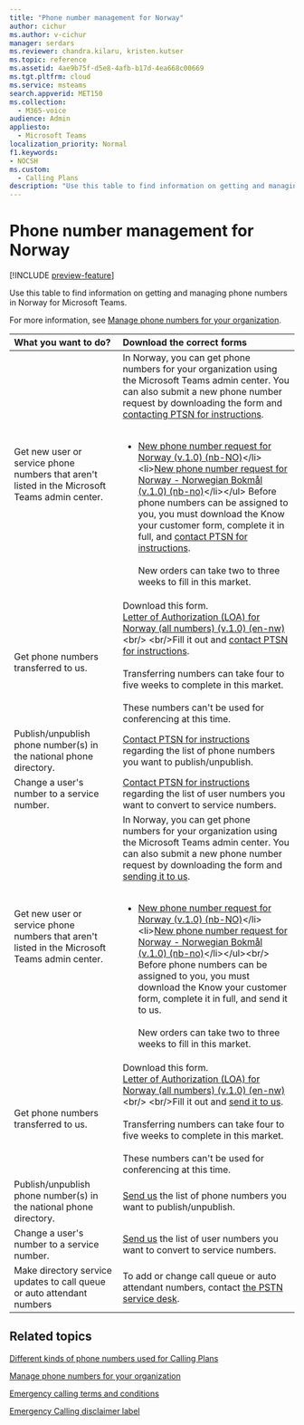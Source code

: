 ```yaml
---
title: "Phone number management for Norway"
author: cichur
ms.author: v-cichur
manager: serdars
ms.reviewer: chandra.kilaru, kristen.kutser
ms.topic: reference
ms.assetid: 4ae9b75f-d5e8-4afb-b17d-4ea668c00669
ms.tgt.pltfrm: cloud
ms.service: msteams
search.appverid: MET150
ms.collection: 
  - M365-voice
audience: Admin
appliesto: 
  - Microsoft Teams
localization_priority: Normal
f1.keywords:
- NOCSH
ms.custom: 
  - Calling Plans
description: "Use this table to find information on getting and managing phone numbers in Norway for Microsoft Teams."
---
```


# Phone number management for Norway

[!INCLUDE [preview-feature](../includes/preview-feature.md)]

Use this table to find information on getting and managing phone numbers in Norway for Microsoft Teams.
  
For more information, see [Manage phone numbers for your organization](manage-phone-numbers-for-your-organization.md).
  
|**What you want to do?**|**Download the correct forms**|
|:-----|:-----|
|Get new user or service phone numbers that aren't listed in the Microsoft Teams admin center.<br/> |In Norway, you can get phone numbers for your organization using the Microsoft Teams admin center. You can also submit a new phone number request by downloading the form and [contacting PTSN for instructions](contact-pstn-service-desk.md).<br/><br/><ul><li>[New phone number request for Norway (v.1.0) (nb-NO)](https://download.microsoft.com/download/3/9/a/39adb4f0-74b8-424d-8830-2a116b576bee/know-your-customer-for-norway-(v.1.0)-(nb-NO).pdf)</li><li>[New phone number request for Norway - Norwegian Bokmål (v.1.0) (nb-no)](https://github.com/MicrosoftDocs/OfficeDocs-SkypeForBusiness/blob/live/Teams/downloads/new-number-request-forms/new-phone-number-request-for-the-united-states-(v.5.0)-(en-us).pdf?raw=true)</li></ul> Before phone numbers can be assigned to you, you must download the Know your customer form, complete it in full, and [contact PTSN for instructions](contact-pstn-service-desk.md). <br/><br/>New orders can take two to three weeks to fill in this market.  |
|Get phone numbers transferred to us.<br/> | Download this form. <br/>[Letter of Authorization (LOA) for Norway (all numbers) (v.1.0) (en-nw)](https://download.microsoft.com/download/b/6/f/b6f9b87b-6cee-42e0-afa0-e08db206995e/letter-of-authorization-(loa)-for-norway-(all-numbers)-(v.1.0)-(en-nw).pdf) <br/> <br/>Fill it out and [contact PTSN for instructions](contact-pstn-service-desk.md). <br/><br/>Transferring numbers can take four to five weeks to complete in this market.<br/><br/> These numbers can't be used for conferencing at this time.  |
|Publish/unpublish phone number(s) in the national phone directory.  <br/> |[Contact PTSN for instructions](contact-pstn-service-desk.md) regarding the list of phone numbers you want to publish/unpublish. <br/> |
|Change a user's number to a service number.  <br/> |[Contact PTSN for instructions](contact-pstn-service-desk.md) regarding the list of user numbers you want to convert to service numbers. <br/> |
|Get new user or service phone numbers that aren't listed in the Microsoft Teams admin center.<br/> |In Norway, you can get phone numbers for your organization using the Microsoft Teams admin center. You can also submit a new phone number request by downloading the form and [sending it to us](mailto:ptneu@microsoft.com).<br/><br/><ul><li>[New phone number request for Norway (v.1.0) (nb-NO)](https://download.microsoft.com/download/3/9/a/39adb4f0-74b8-424d-8830-2a116b576bee/know-your-customer-for-norway-(v.1.0)-(nb-NO).pdf)</li><li>[New phone number request for Norway - Norwegian Bokmål (v.1.0) (nb-no)](https://github.com/MicrosoftDocs/OfficeDocs-SkypeForBusiness/blob/live/Teams/downloads/new-number-request-forms/new-phone-number-request-for-the-united-states-(v.5.0)-(en-us).pdf?raw=true)</li></ul><br/> Before phone numbers can be assigned to you, you must download the Know your customer form, complete it in full, and send it to us. <br/><br/>New orders can take two to three weeks to fill in this market.  |
|Get phone numbers transferred to us.<br/> | Download this form. <br/>[Letter of Authorization (LOA) for Norway (all numbers) (v.1.0) (en-nw)](https://download.microsoft.com/download/a/6/8/a68d6c80-daf5-4d40-ba6e-d0f99db1041b/letter-of-authorization-(loa)-for-finland-(all-numbers)-(v1.0)-(en-fi).pdf) <br/> <br/>Fill it out and [send it to us](mailto:ptneu@microsoft.com). <br/><br/>Transferring numbers can take four to five weeks to complete in this market.<br/><br/> These numbers can't be used for conferencing at this time.  |
|Publish/unpublish phone number(s) in the national phone directory.  <br/> |[Send us](mailto:ptneu@microsoft.com) the list of phone numbers you want to publish/unpublish. <br/> |
|Change a user's number to a service number.  <br/> |[Send us](mailto:ptneu@microsoft.com) the list of user numbers you want to convert to service numbers. <br/> |
|Make directory service updates to call queue or auto attendant numbers|To add or change call queue or auto attendant numbers, contact [the PSTN service desk](contact-pstn-service-desk.md). |
   
## Related topics

[Different kinds of phone numbers used for Calling Plans](../different-kinds-of-phone-numbers-used-for-calling-plans.md)

[Manage phone numbers for your organization](manage-phone-numbers-for-your-organization.md)

[Emergency calling terms and conditions](../emergency-calling-terms-and-conditions.md)
  
[Emergency Calling disclaimer label](https://download.microsoft.com/download/a/8/0/a807c43d-2177-4fe0-8732-86b3784ae6e5/emergency-calling-label-(en-us)-(v.1.0).zip)
